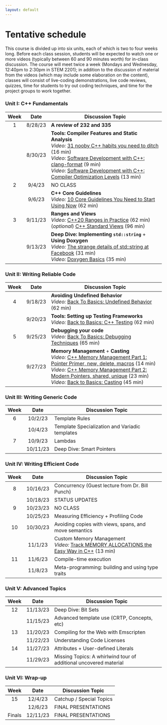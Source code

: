 ```yaml
---
layout: default
---
```



# Tentative schedule

This course is divided up into six units, each of which is two to four weeks long.  Before each class session, students will be expected to watch one or more videos (typically between 60 and 90 minutes worth) for in-class discussion.  The course will meet twice a week (Mondays and Wednesday, 12:40pm to 2:30pm in STEM 2201); in addition to the discussion of material from the videos (which may include some elaboration on the content), classes will consist of live-coding demonstrations, live code reviews, quizzes, time for students to try out coding techniques, and time for the project groups to work together.

### Unit I: C++ Fundamentals

| Week | Date     | Discussion Topic                    |
|:----:|:--------:|-------------------------------------|
| 1    | 8/28/23  | **A review of 232 and 335**             |
|      | 8/30/23  | **Tools: Compiler Features and Static Analysis** <br> *Video:* [31 nooby C++ habits you need to ditch](https://www.youtube.com/watch?v=i_wDa2AS_8w) (16 min) <br> *Video*: [Software Development with C++: clang-format](https://www.youtube.com/watch?v=YNv_g6ceL0w) (9 min) <br> *Video*: [Software Development with C++: Compiler Optimization Levels](https://www.youtube.com/watch?v=Gwvn8ruzXT8) (13 min)
| 2    | 9/4/23   | NO CLASS                            |
|      | 9/6/23   | **C++ Core Guidelines** <br> *Video:* [10 Core Guidelines You Need to Start Using Now](https://www.youtube.com/watch?v=XkDEzfpdcSg) (62 min) |
| 3    | 9/11/23  | **Ranges and Views** <br> *Video:* [C++20 Ranges in Practice](https://www.youtube.com/watch?v=L0bhZp6HMDM) (62 min) <br> (*optional*) [C++ Standard Views](https://www.youtube.com/watch?v=qv29fo9sUjY) (96 min) |
|      | 9/13/23  | **Deep Dive: Implementing `std::string`** + **Using Doxygen** <br> *Video:* [The strange details of std::string at Facebook](https://www.youtube.com/watch?v=kPR8h4-qZdk) (31 min) <br> *Video:* [Doxygen Basics](https://www.youtube.com/watch?v=TtRn3HsOm1s) (35 min) |

### Unit II: Writing Reliable Code

| Week | Date     | Discussion Topic           |
|:----:|:--------:|----------------------------|
| 4    | 9/18/23  | **Avoiding Undefined Behavior** <br> *Video:* [Back To Basics: Undefined Behavior](https://www.youtube.com/watch?v=NpL9YnxnOqM) (62 min) |
|      | 9/20/23  | **Tools: Setting up Testing Frameworks** <br> *Video:* [Back to Basics: C++ Testing](https://www.youtube.com/watch?v=SAM4rWaIvUQ) (62 min) |
| 5    | 9/25/23  | **Debugging your code** <br> *Video:* [Back To Basics: Debugging Techniques](https://www.youtube.com/watch?v=M7fV-eQwxrY) (65 min) |
|      | 9/27/23  | **Memory Management** + **Casting** <br> *Video:* [C++ Memory Management Part 1: Pointer Primer, new, delete, macros](https://www.youtube.com/watch?v=DuJxoTzrCLY) (14 min) <br> *Video:* [C++ Memory Management Part 2: Modern Pointers, shared, unique](https://www.youtube.com/watch?v=u_FEZDfBPk8) (23 min) <br> *Video:* [Back to Basics: Casting](https://www.youtube.com/watch?v=2h2hdRqRIRk) (45 min)|

### Unit III: Writing Generic Code

| Week | Date     | Discussion Topic           |
|:----:|:--------:|----------------------------|
| 6    | 10/2/23  | Template Rules
|      | 10/4/23  | Template Specialization and Variadic templates
| 7    | 10/9/23  | Lambdas
|      | 10/11/23 | Deep Dive: Smart Pointers

### Unit IV: Writing Efficient Code

| Week | Date     | Discussion Topic           |
|:----:|:--------:|----------------------------|
| 8    | 10/16/23 | Concurrency (Guest lecture from Dr. Bill Punch)
|      | 10/18/23 | STATUS UPDATES
| 9    | 10/23/23 | NO CLASS
|      | 10/25/23 | Measuring Efficiency + Profiling Code
| 10   | 10/30/23 | Avoiding copies with views, spans, and move semantics
|      | 11/1/23  | Custom Memory Management <br> *Video:* [Track MEMORY ALLOCATIONS the Easy Way in C++](https://www.youtube.com/watch?v=sLlGEUO_EGE) (13 min)
| 11   | 11/6/23  | Compile-time execution
|      | 11/8/23  | Meta-programming: building and using type traits

### Unit V: Advanced Topics

| Week | Date     | Discussion Topic           |
|:----:|:--------:|----------------------------|
| 12   | 11/13/23 | Deep Dive: Bit Sets
|      | 11/15/23 | Advanced template use (CRTP, Concepts, etc)
| 13   | 11/20/23 | Compiling for the Web with Emscripten
|      | 11/22/23 | Understanding Code Licenses
| 14   | 11/27/23 | Attributes + User-defined Literals
|      | 11/29/23 | Missing Topics: A whirlwind tour of additional uncovered material

### Unit VI: Wrap-up

| Week | Date     | Discussion Topic           |
|:----:|:--------:|----------------------------|
| 15   | 12/4/23  | Catchup / Special Topics
|      | 12/6/23  | FINAL PRESENTATIONS
| Finals | 12/11/23 | FINAL PRESENTATIONS
